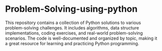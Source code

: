 # Problem-Solving-using-python
This repository contains a collection of Python solutions to various problem-solving challenges. It includes algorithms, data structure implementations, coding exercises, and real-world problem-solving scenarios. The code is well-documented and organized by topic, making it a great resource for learning and practicing Python programming.

